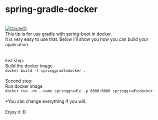 # spring-gradle-docker
 \
 [![CircleCI](https://circleci.com/gh/java-tips/spring-gradle-docker.svg?style=svg)](https://circleci.com/gh/java-tips/spring-gradle-docker)
 \
This tip is for use gradle with spring-boot in docker. \
It is very easy to use that. Below I'll show you how you can build your application. \
 \
 \
Fist step: \
Build the docker image \
``docker build -t springgradledocker . `` \
\
Second step: \
Run docker image \
``docker run -rm --name springgradle -p 8080:8080 springgradledocker `` \
 \
*You can change everything if you will. \
 \
Enjoy it :D 
